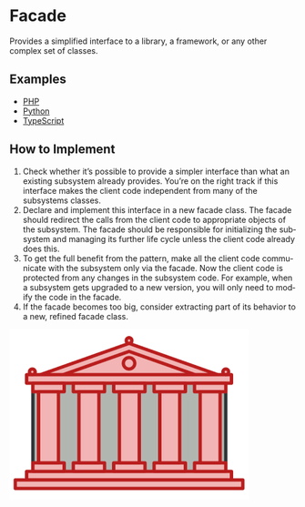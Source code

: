 # Facade

Provides a simplified interface to a library, a framework, or any other complex set of classes.

## Examples

* [PHP](php)
* [Python](python)
* [TypeScript](typescript)

## How to Implement

1. Check whether it’s pos­si­ble to pro­vide a simpler inter­face than what an exist­ing sub­sys­tem already provides. You’re on the right track if this inter­face makes the client code independent from many of the subsystems classes.
2. Declare and implement this inter­face in a new facade class. The facade should redirect the calls from the client code to appropriate objects of the sub­sys­tem. The facade should be responsible for initializing the sub­sys­tem and man­ag­ing its further life cycle unless the client code already does this.
3. To get the full ben­e­fit from the pat­tern, make all the client code com­mu­ni­cate with the sub­sys­tem only via the facade. Now the client code is protected from any changes in the sub­sys­tem code. For exam­ple, when a sub­sys­tem gets upgraded to a new ver­sion, you will only need to mod­i­fy the code in the facade.
4. If the facade becomes too big, con­sid­er extract­ing part of its behavior to a new, refined facade class.

![Facade](/images/facade.png)
